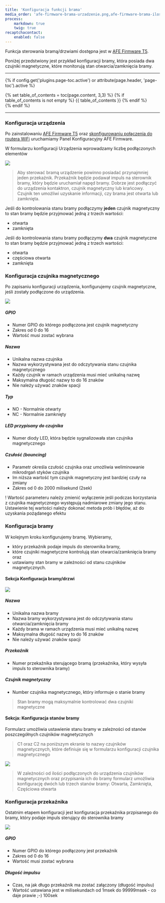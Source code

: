 ```yaml
---
title: 'Konfiguracja funkcji brama'
media_order: 'afe-firmware-brama-urzadzenie.png,afe-firmware-brama-ilosc-bram.png,afe-firmware-brama-przekaznik.png,afe-firmware-brama-kontaktron.png,afe-firmware-brama-sprzet.png,afe-firmware-brama-stany.png'
process:
    markdown: true
    twig: true
recaptchacontact:
    enabled: false
---
```


Funkcja sterowania bramą/drzwiami dostępna jest w [AFE Firmware T5](/postawowe-informacje/wersje-afe-firmware/t5-brama-drzwi).

Poniżej przedstwiony jest przykład konfiguracji bramy, która posiada dwa czujniki magnetyczne, które monitorują stan otwarcia/zamknięcia bramy.

---

{% if config.get('plugins.page-toc.active') or attribute(page.header, 'page-toc').active %}
<div class="page-toc">
    {% set table_of_contents = toc(page.content, 3,3) %}
    {% if table_of_contents is not empty %}
    {{ table_of_contents }}
    {% endif %}
</div>
{% endif %}

---

### Konfiguracja urządzenia

Po zainstalowaniu [AFE Firmware T5](/pliki-to-pobrania/afe-firmware) oraz [skonfigurowaniu połączenia do routera WiFi](/instalacja/instalacja-zanim-zainstalujesz-firmware/pierwsze-uruchomienie) uruchamiamy Panel Konfiguracyjny AFE Firmware. 

W formularzu konfiguracji Urządzenia wprowadzamy liczbę podłączonych elementów

![](afe-firmware-brama-urzadzenie.png)


> Aby sterować bramą urządzenie powinno posiadać przynajmniej jeden przekaźnik. Przekaźnik będzie podawał impuls na sterownik bramy, który będzie uruchamiał napęd bramy. Dobrze jest podłączyć do urządzenia kontaktron, czujnik magnetyczny lub krańcowy. Czujnik ten umożliwi uzyskanie informacji, czy brama jest otwarta lub zamknięta. 

Jeśli do kontrolowania stanu bramy podłączymy **jeden** czujnik magnetyczny to stan bramy będzie przyjmować jedną z trzech wartości:
* otwarta
* zamknięta

Jeśli do kontrolowania stanu bramy podłączymy **dwa** czujnik magnetyczne to stan bramy będzie przyjmować jedną z trzech wartości:
* otwarta
* częściowa otwarta
* zamknięta


### Konfiguracja czujnika magnetycznego

Po zapisaniu konfiguracji urządzenia, konfigurujemy czujnik magnetyczne, jeśli zostały podłączone do urządzenia.

![](afe-firmware-brama-kontaktron.png)

##### GPIO

* Numer GPIO do którego podłączona jest czujnik magnetyczny
* Zakres od 0 do 16
* Wartość musi zostać wybrana

##### Nazwa

* Unikalna nazwa czujnika
* Nazwa wykorzystywana jest do odczytywania stanu czujnika magnetycznego
* Każdy czujnik w ramach urządzenia musi mieć unikalną nazwę
* Maksymalna długość nazwy to do 16 znaków
* Nie należy używać znaków spacji

##### Typ

* NO - Normalnie otwarty
* NC - Normalnie zamknięty

##### LED przypisany do czujnika

* Numer diody LED, która będzie sygnalizowała stan czujnika magnetycznego

##### Czułość (bouncing)

* Parametr określa czułość czujnika oraz umożliwia weliminowanie mikrodrgań styków czujnika
* Im niższa wartość tym czujnik magnetyczny jest bardziej czuły na zmiany
* Zakres od 0 do 2000 milisekund (2sek)

! Wartość parameteru należy zmienić wyłączenie jeśli podczas korzystania z czujnika magnetycznego występują nadmiarowe zmiany jego stanu. Ustawienie tej wartości należy dokonać metoda prób i błędów, aż do uzyskania pożądanego efektu


### Konfiguracja bramy

W kolejnym kroku konfigurujemy bramę. Wybieramy, 
* który przekaźnik podaje impuls do sterownika bramy,
* które czujniki magnetyczne kontrolują stan otwarcia/zamknięcia bramy oraz 
* ustawiamy stan bramy w zależności od stanu czujników magnetycznych.

#### Sekcja Konfiguracja bramy/drzwi

![](afe-firmware-brama-sprzet.png)

##### Nazwa

* Unikalna nazwa bramy
* Nazwa bramy wykorzystywana jest do odczytywania stanu otwarcia/zamknięcia bramy
* Każdy brama w ramach urządzenia musi mieć unikalną nazwę
* Maksymalna długość nazwy to do 16 znaków
* Nie należy używać znaków spacji

##### Przekaźnik 

* Numer przekaźnika sterującego bramą (przekaźnika, który wysyła impuls to sterownika bramy)

##### Czujnik magnetyczny

* Number czujnika magnetycznego, który informuje o stanie bramy

> Stan bramy mogą maksymalnie kontrolować dwa czujniki magnetyczne 

#### Sekcja: Konfiguracja stanów bramy

Formularz umożliwia ustawienie stanu bramy w zależności od stanów poszczegółnych czujników magnetycznych

> C1 oraz C2 na poniższym ekranie to nazwy czujników magnetycznych, które definiuje się w formularzu konfiguracji czujnika magnetycznego

![](afe-firmware-brama-stany.png)

> W zależności od ilości podłączonych do urządzenia czujników magnetycznych oraz przypisania ich do bramy formularz umożliwia konfigurację dwóch lub trzech stanów bramy: Otwarta, Zamknięta, Częściowa otwarta

### Konfiguracja przekaźnika

Ostatnim etapem konfiguracji jest konfiguracja przekaźnika przpisanego do bramy, który podaje impuls sterujący do sterownika bramy

![](afe-firmware-brama-przekaznik.png)

##### GPIO
* Numer GPIO do którego podłączony jest przekaźnik
* Zakres od 0 do 16
* Wartość musi zostać wybrana

##### Długość impulsu

* Czas, na jak długo przekaźnik ma zostać załączony (długość impulsu)
* Wartość ustawiana jest w milisekundach od 1msek do 99999msek - co daje prawie ;-) 100sek